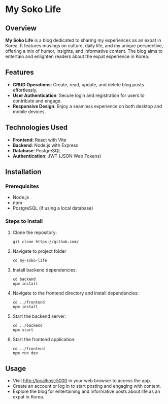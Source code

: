 # My Soko Life

## Overview
**My Soko Life** is a blog dedicated to sharing my experiences as an expat in Korea. It features musings on culture, daily life, and my unique perspective, offering a mix of humor, insights, and informative content. The blog aims to entertain and enlighten readers about the expat experience in Korea.

## Features
- **CRUD Operations**: Create, read, update, and delete blog posts effortlessly.
- **User Authentication**: Secure login and registration for users to contribute and engage.
- **Responsive Design**: Enjoy a seamless experience on both desktop and mobile devices.

## Technologies Used
- **Frontend**: React with Vite
- **Backend**: Node.js with Express
- **Database**: PostgreSQL
- **Authentication**: JWT (JSON Web Tokens)

## Installation

### Prerequisites
- Node.js
- npm
- PostgreSQL (if using a local database)

### Steps to Install
1. Clone the repository:
   ```
   git clone https://github.com/
   ```
2. Navigate to project folder
    ```
    cd my-soko-life
    ```
3. Install backend dependencies:
    ```
    cd backend
    npm install
    ```
4. Navigate to the frontend directory and install dependencies:
    ```
    cd ../frontend
    npm install
    ```
5. Start the backend server:
    ```
    cd ../backend
    npm start
    ```
6. Start the frontend application:
    ```
    cd ../frontend
    npm run dev
    ```
## Usage
- Visit [http://localhost:5000](http://localhost:5000) in your web browser to access the app.
- Create an account or log in to start posting and engaging with content.
- Explore the blog for entertaining and informative posts about life as an expat in Korea.
